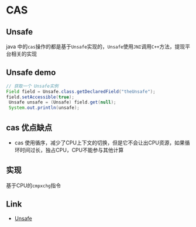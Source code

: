 # CAS

## Unsafe

java 中的`cas`操作的都是基于`Unsafe`实现的，`Unsafe`使用`JNI`调用`C++`方法，提现平台相关的实现

## Unsafe demo

```java
// 获取一个 Unsafe实例
Field field = Unsafe.class.getDeclaredField("theUnsafe");
field.setAccessible(true);
 Unsafe unsafe = (Unsafe) field.get(null);
 System.out.println(unsafe);
```

## cas 优点缺点

- cas 使用循序，减少了CPU上下文的切换，但是它不会让出CPU资源，如果循环时间过长，独占CPU，CPU不能参与其他计算

## 实现

基于CPU的`cmpxchg`指令

## Link

- [Unsafe](https://tech.meituan.com/2019/02/14/talk-about-java-magic-class-unsafe.html)
